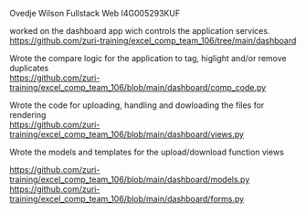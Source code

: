 Ovedje Wilson
Fullstack Web
I4G005293KUF



 worked on the dashboard app wich controls the application services. <br>
 https://github.com/zuri-training/excel_comp_team_106/tree/main/dashboard

 Wrote the compare logic for the application to tag, higlight and/or remove duplicates <br>
 https://github.com/zuri-training/excel_comp_team_106/blob/main/dashboard/comp_code.py 
 
 Wrote the code for uploading, handling and dowloading the files for rendering <br>
 https://github.com/zuri-training/excel_comp_team_106/blob/main/dashboard/views.py
 
 Wrote the models and templates for the upload/download function views <br>
 
 https://github.com/zuri-training/excel_comp_team_106/blob/main/dashboard/models.py
 https://github.com/zuri-training/excel_comp_team_106/blob/main/dashboard/forms.py
 
 
